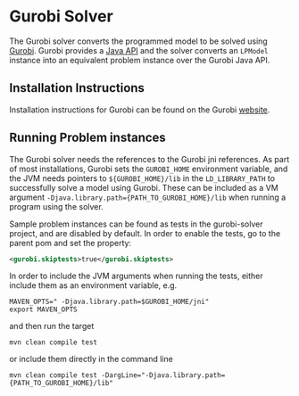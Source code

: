 # Gurobi Solver

The Gurobi solver converts the programmed model to be solved using [Gurobi](https://www.gurobi.com/). Gurobi provides a
[Java API](https://www.gurobi.com/documentation/9.1/refman/java_api_overview.html#sec:Java) and the solver converts an
`LPModel` instance into an equivalent problem instance over the Gurobi Java API.

## Installation Instructions

Installation instructions for Gurobi can be found on the
Gurobi [website](https://www.gurobi.com/documentation/9.1/quickstart_mac/software_installation_guid.html).

## Running Problem instances

The Gurobi solver needs the references to the Gurobi jni references. As part of most installations, Gurobi sets the
`GUROBI_HOME` environment variable, and the JVM needs pointers to `${GUROBI_HOME}/lib` in the `LD_LIBRARY_PATH` to
successfully solve a model using Gurobi. These can be included as a VM
argument `-Djava.library.path={PATH_TO_GUROBI_HOME}/lib` when running a program using the solver.

Sample problem instances can be found as tests in the gurobi-solver project, and are disabled by default. In order to
enable the tests, go to the parent pom and set the property:

```xml    
<gurobi.skiptests>true</gurobi.skiptests>
```

In order to include the JVM arguments when running the tests, either include them as an environment variable, e.g.

```
MAVEN_OPTS=" -Djava.library.path=$GUROBI_HOME/jni"
export MAVEN_OPTS
```

and then run the target

```
mvn clean compile test
```

or include them directly in the command line

```
mvn clean compile test -DargLine="-Djava.library.path={PATH_TO_GUROBI_HOME}/lib"
```
